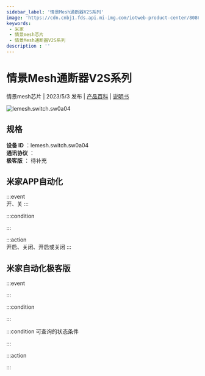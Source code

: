 ```yaml
---
sidebar_label: '情景Mesh通断器V2S系列'
image: 'https://cdn.cnbj1.fds.api.mi-img.com/iotweb-product-center/8086ca19612ff254d349fb7b5e168402_1678842356134.png?GalaxyAccessKeyId=AKVGLQWBOVIRQ3XLEW&Expires=9223372036854775807&Signature=gCo0ieLtBztPIRz4ZlTIvFk9kbM='
keywords: 
 - 米家
 - 情景mesh芯片
 - 情景Mesh通断器V2S系列
description : ''
---
```

# 情景Mesh通断器V2S系列

情景mesh芯片 | 2023/5/3 发布 | [产品百科](https://home.mi.com/webapp/content/baike/product/index.html?model=lemesh.switch.sw0a04/) | [说明书](https://home.mi.com/views/introduction.html?model=lemesh.switch.sw0a04&region=cn)

![lemesh.switch.sw0a04](https://cdn.cnbj1.fds.api.mi-img.com/iotweb-product-center/8086ca19612ff254d349fb7b5e168402_1678842356134.png?GalaxyAccessKeyId=AKVGLQWBOVIRQ3XLEW&Expires=9223372036854775807&Signature=gCo0ieLtBztPIRz4ZlTIvFk9kbM=)

## 规格  
> 
**设备 ID** ：lemesh.switch.sw0a04  
**通讯协议** ：  
**极客版**  ： 待补充 


## 米家APP自动化  

:::event  
开、关
:::

:::condition  

:::

:::action   
开启、关闭、开启或关闭
:::

## 米家自动化极客版  

:::event  

:::

:::condition  

:::

:::condition 可查询的状态条件  

:::

:::action  

:::

        
